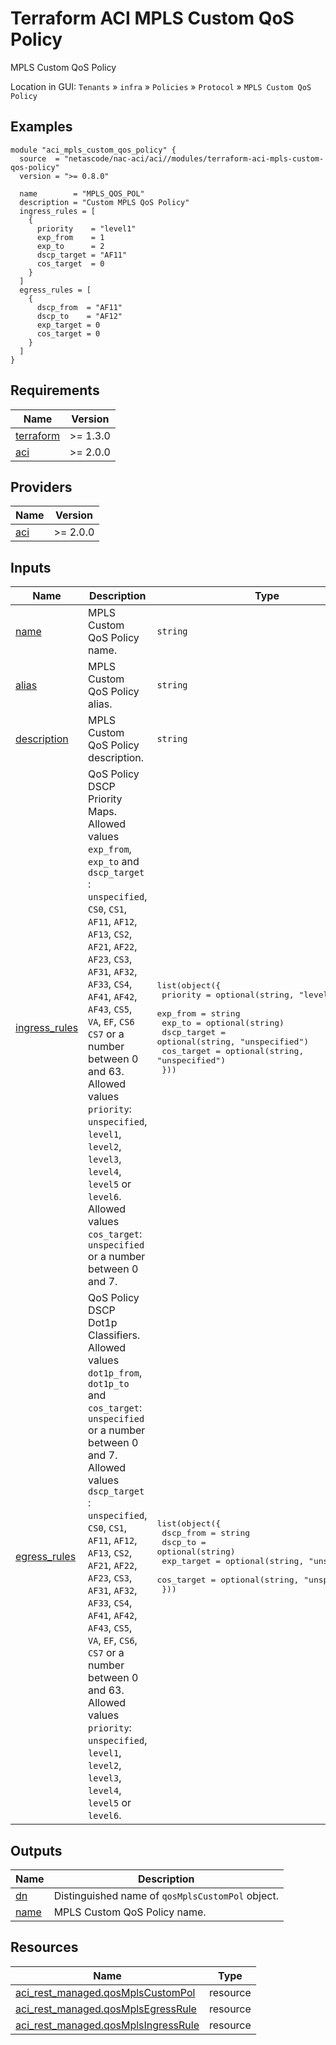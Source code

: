 <!-- BEGIN_TF_DOCS -->
# Terraform ACI MPLS Custom QoS Policy

MPLS Custom QoS Policy

Location in GUI:
`Tenants` » `infra` » `Policies` » `Protocol` » `MPLS Custom QoS Policy`

## Examples

```hcl
module "aci_mpls_custom_qos_policy" {
  source  = "netascode/nac-aci/aci//modules/terraform-aci-mpls-custom-qos-policy"
  version = ">= 0.8.0"

  name        = "MPLS_QOS_POL"
  description = "Custom MPLS QoS Policy"
  ingress_rules = [
    {
      priority    = "level1"
      exp_from    = 1
      exp_to      = 2
      dscp_target = "AF11"
      cos_target  = 0
    }
  ]
  egress_rules = [
    {
      dscp_from  = "AF11"
      dscp_to    = "AF12"
      exp_target = 0
      cos_target = 0
    }
  ]
}
```

## Requirements

| Name | Version |
|------|---------|
| <a name="requirement_terraform"></a> [terraform](#requirement\_terraform) | >= 1.3.0 |
| <a name="requirement_aci"></a> [aci](#requirement\_aci) | >= 2.0.0 |

## Providers

| Name | Version |
|------|---------|
| <a name="provider_aci"></a> [aci](#provider\_aci) | >= 2.0.0 |

## Inputs

| Name | Description | Type | Default | Required |
|------|-------------|------|---------|:--------:|
| <a name="input_name"></a> [name](#input\_name) | MPLS Custom QoS Policy name. | `string` | n/a | yes |
| <a name="input_alias"></a> [alias](#input\_alias) | MPLS Custom QoS Policy alias. | `string` | `""` | no |
| <a name="input_description"></a> [description](#input\_description) | MPLS Custom QoS Policy description. | `string` | `""` | no |
| <a name="input_ingress_rules"></a> [ingress\_rules](#input\_ingress\_rules) | QoS Policy DSCP Priority Maps. Allowed values `exp_from`, `exp_to` and `dscp_target` : `unspecified`, `CS0`, `CS1`, `AF11`, `AF12`, `AF13`, `CS2`, `AF21`, `AF22`, `AF23`, `CS3`, `AF31`, `AF32`, `AF33`, `CS4`, `AF41`, `AF42`, `AF43`, `CS5`, `VA`, `EF`, `CS6` `CS7` or a number between 0 and 63. Allowed values `priority`: `unspecified`, `level1`, `level2`, `level3`, `level4`, `level5` or `level6`. Allowed values `cos_target`: `unspecified` or a number between 0 and 7. | <pre>list(object({<br>    priority    = optional(string, "level3")<br>    exp_from    = string<br>    exp_to      = optional(string)<br>    dscp_target = optional(string, "unspecified")<br>    cos_target  = optional(string, "unspecified")<br>  }))</pre> | `[]` | no |
| <a name="input_egress_rules"></a> [egress\_rules](#input\_egress\_rules) | QoS Policy DSCP Dot1p Classifiers. Allowed values `dot1p_from`, `dot1p_to` and `cos_target`: `unspecified` or a number between 0 and 7. Allowed values `dscp_target` : `unspecified`, `CS0`, `CS1`, `AF11`, `AF12`, `AF13`, `CS2`, `AF21`, `AF22`, `AF23`, `CS3`, `AF31`, `AF32`, `AF33`, `CS4`, `AF41`, `AF42`, `AF43`, `CS5`, `VA`, `EF`, `CS6`, `CS7` or a number between 0 and 63. Allowed values `priority`: `unspecified`, `level1`, `level2`, `level3`, `level4`, `level5` or `level6`. | <pre>list(object({<br>    dscp_from  = string<br>    dscp_to    = optional(string)<br>    exp_target = optional(string, "unspecified")<br>    cos_target = optional(string, "unspecified")<br>  }))</pre> | `[]` | no |

## Outputs

| Name | Description |
|------|-------------|
| <a name="output_dn"></a> [dn](#output\_dn) | Distinguished name of `qosMplsCustomPol` object. |
| <a name="output_name"></a> [name](#output\_name) | MPLS Custom QoS Policy name. |

## Resources

| Name | Type |
|------|------|
| [aci_rest_managed.qosMplsCustomPol](https://registry.terraform.io/providers/CiscoDevNet/aci/latest/docs/resources/rest_managed) | resource |
| [aci_rest_managed.qosMplsEgressRule](https://registry.terraform.io/providers/CiscoDevNet/aci/latest/docs/resources/rest_managed) | resource |
| [aci_rest_managed.qosMplsIngressRule](https://registry.terraform.io/providers/CiscoDevNet/aci/latest/docs/resources/rest_managed) | resource |
<!-- END_TF_DOCS -->